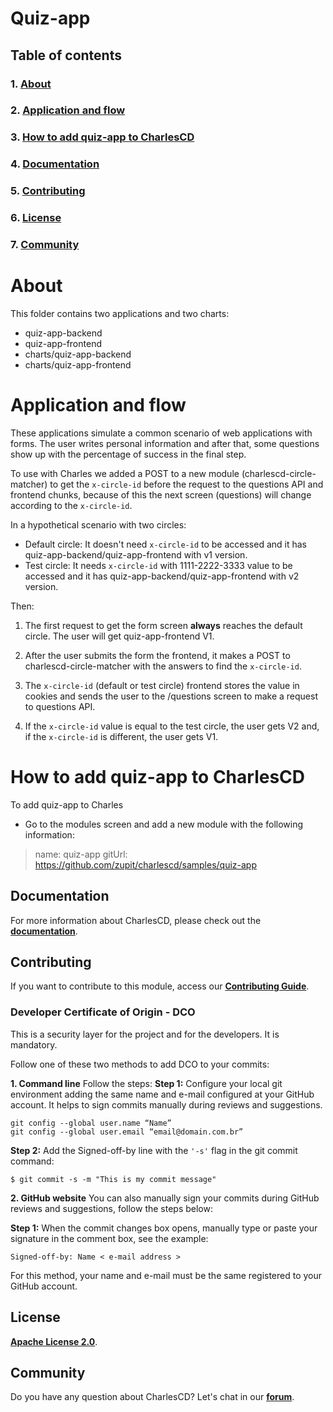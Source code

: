 # **Quiz-app**

## **Table of contents**
### 1. [**About**](#about)
### 2. [**Application and flow**](#application-and-flow)
### 3. [**How to add quiz-app to CharlesCD**](#how-to-add-quiz-app-to-charlescd)
### 4. [**Documentation**](#documentation)
### 5. [**Contributing**](#contributing)
### 6. [**License**](#license)
### 7. [**Community**](#community)

# **About**
This folder contains two applications and two charts:
- quiz-app-backend
- quiz-app-frontend
- charts/quiz-app-backend
- charts/quiz-app-frontend

# **Application and flow**

These applications simulate a common scenario of web applications with forms. The user writes personal information and after that, some questions show up with the percentage of success in the final step.

To use with Charles we added a POST to a new module (charlescd-circle-matcher) to get the `x-circle-id` before the request to the questions API and frontend chunks, because of this the next screen (questions) will change according to the `x-circle-id`.

In a hypothetical scenario with two circles:

- Default circle: It doesn't need `x-circle-id` to be accessed and it has quiz-app-backend/quiz-app-frontend with v1 version.
- Test circle: It needs `x-circle-id` with 1111-2222-3333 value to be accessed and it has quiz-app-backend/quiz-app-frontend with v2 version.

Then: 
1. The first request to get the form screen **always** reaches the default circle. The user will get quiz-app-frontend V1.

2. After the user submits the form the frontend, it makes a POST to charlescd-circle-matcher with the answers to find the `x-circle-id`.

3. The `x-circle-id` (default or test circle) frontend stores the value in cookies and sends the user to the /questions screen to make a request to questions API.

4. If the `x-circle-id` value is equal to the test circle, the user gets V2 and, if the `x-circle-id` is different, the user gets V1.

# **How to add quiz-app to CharlesCD**

To add quiz-app to Charles 
- Go to the modules screen and add a new module with the following information:

> name: quiz-app
> gitUrl: https://github.com/zupit/charlescd/samples/quiz-app

## **Documentation**

For more information about CharlesCD, please check out the [**documentation**](https://docs.charlescd.io/).

## **Contributing**

If you want to contribute to this module, access our [**Contributing Guide**](https://github.com/ZupIT/charlescd/blob/main/CONTRIBUTING.md).

### **Developer Certificate of Origin - DCO**

 This is a security layer for the project and for the developers. It is mandatory.
 
 Follow one of these two methods to add DCO to your commits:
 
**1. Command line**
 Follow the steps: 
 **Step 1:** Configure your local git environment adding the same name and e-mail configured at your GitHub account. It helps to sign commits manually during reviews and suggestions.

 ```
git config --global user.name “Name”
git config --global user.email “email@domain.com.br”
```
**Step 2:** Add the Signed-off-by line with the `'-s'` flag in the git commit command:

```
$ git commit -s -m "This is my commit message"
```

**2. GitHub website**
You can also manually sign your commits during GitHub reviews and suggestions, follow the steps below: 

**Step 1:** When the commit changes box opens, manually type or paste your signature in the comment box, see the example:

```
Signed-off-by: Name < e-mail address >
```

For this method, your name and e-mail must be the same registered to your GitHub account.

[Charles Documentation]: https://docs.charlescd.io/
[Node environment]: https://nodejs.org/en/
[Docker]: https://docs.docker.com/get-docker/
[Swagger API Documentation]: http://localhost:3000/api/swagger
[Postman Collection]: src/resources/postman/Charles_Butler.postman_collection.json
[Contributing Guide]: https://github.com/ZupIT/charlescd/blob/master/CONTRIBUTING.md

## **License**
[**Apache License 2.0**](https://github.com/ZupIT/charlescd/blob/main/LICENSE).

## **Community**

Do you have any question about CharlesCD? Let's chat in our [**forum**](https://forum.zup.com.br/).

